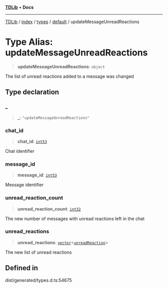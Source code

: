 [**TDLib**](../../../../../../README.md) • **Docs**

***

[TDLib](../../../../../../modules.md) / [index](../../../../../README.md) / [types](../../../README.md) / [default](../README.md) / updateMessageUnreadReactions

# Type Alias: updateMessageUnreadReactions

> **updateMessageUnreadReactions**: `object`

The list of unread reactions added to a message was changed

## Type declaration

### \_

> **\_**: `"updateMessageUnreadReactions"`

### chat\_id

> **chat\_id**: [`int53`](int53.md)

Chat identifier

### message\_id

> **message\_id**: [`int53`](int53.md)

Message identifier

### unread\_reaction\_count

> **unread\_reaction\_count**: [`int32`](int32.md)

The new number of messages with unread reactions left in the chat

### unread\_reactions

> **unread\_reactions**: [`vector`](vector.md)\<[`unreadReaction`](unreadReaction.md)\>

The new list of unread reactions

## Defined in

dist/generated/types.d.ts:54675
